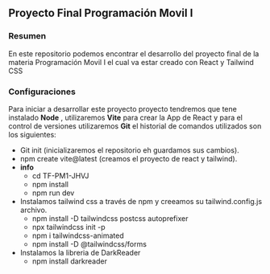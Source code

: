 ## Proyecto Final Programación Movil I
### Resumen
En este repositorio podemos encontrar el desarrollo del proyecto final de la materia Programación Movil I
el cual va estar creado con React y Tailwind CSS

### Configuraciones
Para iniciar a desarrollar este proyecto proyecto tendremos que tene instalado **Node** , utilizaremos **Vite** para crear la App de React y para el control de versiones utilizaremos **Git** el historial de comandos utilizados son los siguientes:
* Git init (inicializaremos el repositorio eh guardamos sus cambios).
* npm create vite@latest (creamos el proyecto de react y tailwind).
* **info** 
    - cd TF-PM1-JHVJ
    - npm install   
    - npm run dev  
* Instalamos tailwind css a través de npm y creeamos su tailwind.config.js archivo.
    - npm install -D tailwindcss postcss autoprefixer
    - npx tailwindcss init -p
    - npm i tailwindcss-animated
    - npm install -D @tailwindcss/forms
* Instalamos la libreria de DarkReader
    - npm install darkreader